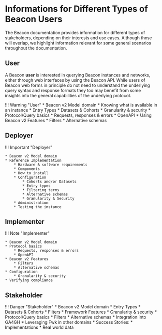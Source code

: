 # Informations for Different Types of Beacon Users

The Beacon documentation provides information for different types of stakeholders,
depending on their interests and use cases. Although those will overlap, we highlight
information relevant for some general scenarios throughout the documentation.

## User

A Beacon **user** is interested in querying Beacon instances and networks, either through
web interfaces by using the Beacon API. While users of Beacon web forms in principle
do not need to understand the underlying query syntax and response formats they too may
benefit from some insights into the general capabilities of the underlying protocol.

!!! Warning "User"
    * Beacon v2 Model domain
    * Knowing what is available in an instance
        * Entry Types
        * Datasets & Cohorts
        * Granularity & security
    * Protocol/Query basics
        * Requests, responses & errors
        * OpenAPI
    * Using Beacon v2 Features
        * Filters
        * Alternative schemas


## Deployer 

!!! Important "Deployer"

    * Beacon v2 Model domain
    * Reference Implementation
        * Hardware & software requirements
        * Components
        * How to install
        * Configuration
            * Cohorts and/or Datasets
            * Entry types
            * Filtering terms
            * Alternative schemas
            * Granularity & Security
        * Administration
        * Testing the instance



## Implementer



!!! Note "Implementer"

    * Beacon v2 Model domain
    * Protocol basics
        * Requests, responses & errors
        * OpenAPI
    * Beacon v2 Features
        * Filters
        * Alternative schemas
    * Configuration
        * Granularity & security
    * Verifying compliance


## Stakeholder

!!! Danger "Stakeholder"
    * Beacon v2 Model domain
        * Entry Types
        * Datasets & Cohorts
        * Filters
    * Framework Features
        * Granularity & security
        * Protocol/Query basics
        * Filters
        * Alternative schemas
    * Integration into GA4GH
    * Leveraging Fwk in other domains
    * Success Stories:
        * Implementations
        * Real world data
    
